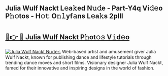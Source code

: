 ## Julia Wulf Nackt L𝚎a𝚔ed N𝚞𝚍e - Part-Y4q Vi𝚍𝚎o P𝚑𝚘tos - H𝚘𝚝 O𝚗𝚕yf𝚊ns L𝚎a𝚔s 2pIll

# <h2><a href="http://kfc2m5.oniu.top/?m=Julia+Wulf+Nackt">🔗👉 🔴 Julia Wulf Nackt P𝚑ot𝚘𝚜 V𝚒d𝚎o</a></h2>

[![Julia Wulf Nackt Nu𝚍e𝚜](https://i.imgur.com/0qMVB7G.gif)](http://kfc2m5.oniu.top/?m=Julia+Wulf+Nackt)
Web-based artist and amusement giver Julia Wulf Nackt, known for publishing dance and lifestyle tutorials through trending dance moves and short films. Visionary designer Julia Wulf Nackt, famed for their innovative and inspiring designs in the world of fashion.  
